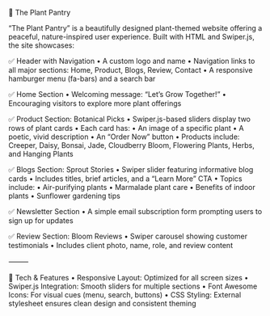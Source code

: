 
🌿 The Plant Pantry 

“The Plant Pantry” is a beautifully designed plant-themed website offering a peaceful, nature-inspired user experience. Built with HTML and Swiper.js, the site showcases:

✅ Header with Navigation
	•	A custom logo and name
	•	Navigation links to all major sections: Home, Product, Blogs, Review, Contact
	•	A responsive hamburger menu (fa-bars) and a search bar

✅ Home Section
	•	Welcoming message: “Let’s Grow Together!”
	•	Encouraging visitors to explore more plant offerings

✅ Product Section: Botanical Picks
	•	Swiper.js-based sliders display two rows of plant cards
	•	Each card has:
	•	An image of a specific plant
	•	A poetic, vivid description
	•	An “Order Now” button
	•	Products include: Creeper, Daisy, Bonsai, Jade, Cloudberry Bloom, Flowering Plants, Herbs, and Hanging Plants

✅ Blogs Section: Sprout Stories
	•	Swiper slider featuring informative blog cards
	•	Includes titles, brief articles, and a “Learn More” CTA
	•	Topics include:
	•	Air-purifying plants
	•	Marmalade plant care
	•	Benefits of indoor plants
	•	Sunflower gardening tips

✅ Newsletter Section
	•	A simple email subscription form prompting users to sign up for updates

✅ Review Section: Bloom Reviews
	•	Swiper carousel showing customer testimonials
	•	Includes client photo, name, role, and review content

⸻

🌿 Tech & Features
	•	Responsive Layout: Optimized for all screen sizes
	•	Swiper.js Integration: Smooth sliders for multiple sections
	•	Font Awesome Icons: For visual cues (menu, search, buttons)
	•	CSS Styling: External stylesheet ensures clean design and consistent theming




